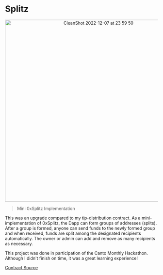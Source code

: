# Splitz

<p align="center">

<img width="600" alt="CleanShot 2022-12-07 at 23 59 50" src="https://user-images.githubusercontent.com/95723185/206360659-3ab7eb47-d3a8-4dc7-b682-90397619a4cd.png">
  <p/>

> Mini 0xSplitz Implementation

This was an upgrade compared to my tip-distribution contract. As a mini-implementation of 0xSplitz, the Dapp can form groups of addresses (splits). After a group is formed, anyone can send funds to the newly formed group and when received, funds are split among the designated recipients automatically. The owner or admin can add and remove as many recipients as necessary.

This project was done in participation of the Canto Monthly Hackathon. Although I didn't finish on time, it was a great learning experience!

[Contract Source](src/splitz.sol)
